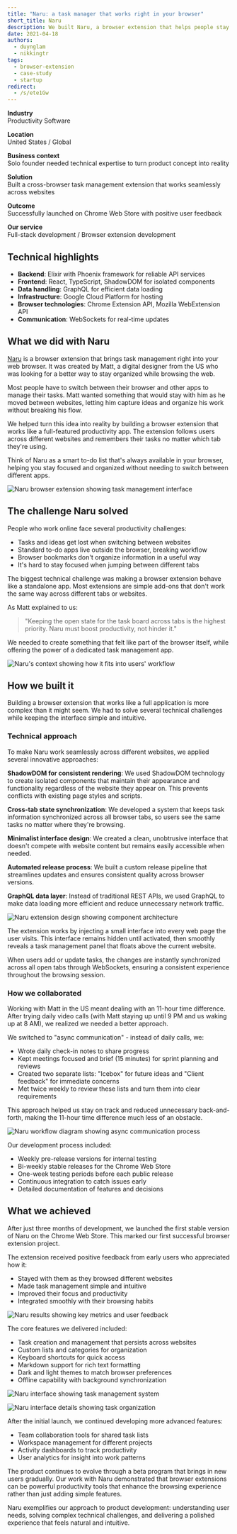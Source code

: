 ```yaml
---
title: "Naru: a task manager that works right in your browser"
short_title: Naru
description: We built Naru, a browser extension that helps people stay organized and productive while browsing the web. Working with a US-based designer, we created a task management tool that follows you across tabs and remembers your tasks no matter where you go online.
date: 2021-04-18
authors:
  - duynglam
  - nikkingtr
tags:
  - browser-extension
  - case-study
  - startup
redirect:
  - /s/ete1Gw
---
```


**Industry**\
Productivity Software

**Location**\
United States / Global

**Business context**\
Solo founder needed technical expertise to turn product concept into reality

**Solution**\
Built a cross-browser task management extension that works seamlessly across websites

**Outcome**\
Successfully launched on Chrome Web Store with positive user feedback

**Our service**\
Full-stack development / Browser extension development

## Technical highlights

- **Backend**: Elixir with Phoenix framework for reliable API services
- **Frontend**: React, TypeScript, ShadowDOM for isolated components
- **Data handling**: GraphQL for efficient data loading
- **Infrastructure**: Google Cloud Platform for hosting
- **Browser technologies**: Chrome Extension API, Mozilla WebExtension API
- **Communication**: WebSockets for real-time updates

## What we did with Naru

[Naru](https://naru.app/) is a browser extension that brings task management right into your web browser. It was created by Matt, a digital designer from the US who was looking for a better way to stay organized while browsing the web.

Most people have to switch between their browser and other apps to manage their tasks. Matt wanted something that would stay with him as he moved between websites, letting him capture ideas and organize his work without breaking his flow.

We helped turn this idea into reality by building a browser extension that works like a full-featured productivity app. The extension follows users across different websites and remembers their tasks no matter which tab they're using.

Think of Naru as a smart to-do list that's always available in your browser, helping you stay focused and organized without needing to switch between different apps.

![Naru browser extension showing task management interface](assets/naru-main.webp)

## The challenge Naru solved

People who work online face several productivity challenges:

- Tasks and ideas get lost when switching between websites
- Standard to-do apps live outside the browser, breaking workflow
- Browser bookmarks don't organize information in a useful way
- It's hard to stay focused when jumping between different tabs

The biggest technical challenge was making a browser extension behave like a standalone app. Most extensions are simple add-ons that don't work the same way across different tabs or websites.

As Matt explained to us:

> "Keeping the open state for the task board across tabs is the highest priority. Naru must boost productivity, not hinder it."

We needed to create something that felt like part of the browser itself, while offering the power of a dedicated task management app.

![Naru's context showing how it fits into users' workflow](assets/naru-context.webp)

## How we built it

Building a browser extension that works like a full application is more complex than it might seem. We had to solve several technical challenges while keeping the interface simple and intuitive.

### Technical approach

To make Naru work seamlessly across different websites, we applied several innovative approaches:

**ShadowDOM for consistent rendering**: We used ShadowDOM technology to create isolated components that maintain their appearance and functionality regardless of the website they appear on. This prevents conflicts with existing page styles and scripts.

**Cross-tab state synchronization**: We developed a system that keeps task information synchronized across all browser tabs, so users see the same tasks no matter where they're browsing.

**Minimalist interface design**: We created a clean, unobtrusive interface that doesn't compete with website content but remains easily accessible when needed.

**Automated release process**: We built a custom release pipeline that streamlines updates and ensures consistent quality across browser versions.

**GraphQL data layer**: Instead of traditional REST APIs, we used GraphQL to make data loading more efficient and reduce unnecessary network traffic.

![Naru extension design showing component architecture](assets/naru-extension.webp)

The extension works by injecting a small interface into every web page the user visits. This interface remains hidden until activated, then smoothly reveals a task management panel that floats above the current website.

When users add or update tasks, the changes are instantly synchronized across all open tabs through WebSockets, ensuring a consistent experience throughout the browsing session.

### How we collaborated

Working with Matt in the US meant dealing with an 11-hour time difference. After trying daily video calls (with Matt staying up until 9 PM and us waking up at 8 AM), we realized we needed a better approach.

We switched to "async communication" - instead of daily calls, we:

- Wrote daily check-in notes to share progress
- Kept meetings focused and brief (15 minutes) for sprint planning and reviews
- Created two separate lists: "Icebox" for future ideas and "Client feedback" for immediate concerns
- Met twice weekly to review these lists and turn them into clear requirements

This approach helped us stay on track and reduced unnecessary back-and-forth, making the 11-hour time difference much less of an obstacle.

![Naru workflow diagram showing async communication process](assets/naru-workflow.webp)

Our development process included:

- Weekly pre-release versions for internal testing
- Bi-weekly stable releases for the Chrome Web Store
- One-week testing periods before each public release
- Continuous integration to catch issues early
- Detailed documentation of features and decisions

## What we achieved

After just three months of development, we launched the first stable version of Naru on the Chrome Web Store. This marked our first successful browser extension project.

The extension received positive feedback from early users who appreciated how it:

- Stayed with them as they browsed different websites
- Made task management simple and intuitive
- Improved their focus and productivity
- Integrated smoothly with their browsing habits

![Naru results showing key metrics and user feedback](assets/naru-result.webp)

The core features we delivered included:

- Task creation and management that persists across websites
- Custom lists and categories for organization
- Keyboard shortcuts for quick access
- Markdown support for rich text formatting
- Dark and light themes to match browser preferences
- Offline capability with background synchronization

![Naru interface showing task management system](assets/naru-ui1.webp)

![Naru interface details showing task organization](assets/naru-ui2.webp)

After the initial launch, we continued developing more advanced features:

- Team collaboration tools for shared task lists
- Workspace management for different projects
- Activity dashboards to track productivity
- User analytics for insight into work patterns

The product continues to evolve through a beta program that brings in new users gradually. Our work with Naru demonstrated that browser extensions can be powerful productivity tools that enhance the browsing experience rather than just adding simple features.

Naru exemplifies our approach to product development: understanding user needs, solving complex technical challenges, and delivering a polished experience that feels natural and intuitive.
